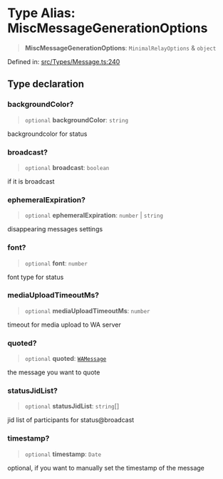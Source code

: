 # Type Alias: MiscMessageGenerationOptions

> **MiscMessageGenerationOptions**: `MinimalRelayOptions` & `object`

Defined in: [src/Types/Message.ts:240](https://github.com/Fokusdotid/Baileys/blob/c0c23ce3104b65dfcc64246c9ee8a49ef38993b5/src/Types/Message.ts#L240)

## Type declaration

### backgroundColor?

> `optional` **backgroundColor**: `string`

backgroundcolor for status

### broadcast?

> `optional` **broadcast**: `boolean`

if it is broadcast

### ephemeralExpiration?

> `optional` **ephemeralExpiration**: `number` \| `string`

disappearing messages settings

### font?

> `optional` **font**: `number`

font type for status

### mediaUploadTimeoutMs?

> `optional` **mediaUploadTimeoutMs**: `number`

timeout for media upload to WA server

### quoted?

> `optional` **quoted**: [`WAMessage`](WAMessage.md)

the message you want to quote

### statusJidList?

> `optional` **statusJidList**: `string`[]

jid list of participants for status@broadcast

### timestamp?

> `optional` **timestamp**: `Date`

optional, if you want to manually set the timestamp of the message
